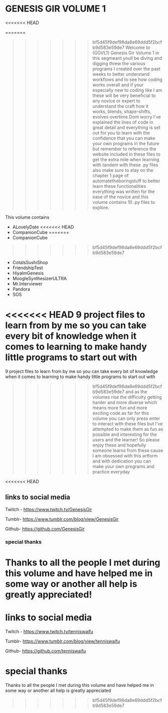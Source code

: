 # GENESIS GIR VOLUME 1
<<<<<<< HEAD

=======
>>>>>>> bf5d45f9def98da8e69ddd5f2bcfb9d583e59de7
Welcome to (GGVL1) Genesis Gir Volume 1 in this segmeant youll be diving and digging threw the various programs I created over the past weeks to better understand workflows
and to see how coding works overall and if your especially new to coding like I am these will be very beneficial to any novice or expert to understand the craft
how it works, blends, shape-shifts, evolves overtime.Dont worry I've explained the lines of code in great detail and everything is set out for you to learn
with the confidence that you can make your own programs in the future but remember to reference the website included in these files to get the extra mile
when learning with tandem with these .py files also make sure to stay on the chapter 1 page of automatetheboringstuff to better learn these functionalities
everything was written for the ease of the novice and this volume contains 10 .py files to explore.

This volume contains

- ALovelyDate
<<<<<<< HEAD
- CompanionCube
=======
- CompanionCube 
>>>>>>> bf5d45f9def98da8e69ddd5f2bcfb9d583e59de7
- CotalsSushiShop
- FriendshipTest
- HiyaImGenesis
- MoogleSynthesizerULTRA
- Mr.Interviewer
- Pandora
- SOS

<<<<<<< HEAD
9 project files to learn from by me so you can take every bit of knowledge when it comes to learning to make handy little programs to start out with
=======
9 project files to learn from by me so you can take every bit of knowledge when it comes to learning to make handy little programs to start out with 
>>>>>>> bf5d45f9def98da8e69ddd5f2bcfb9d583e59de7
and as the volumes rise the difficulty getting harder and more diverse which means more fun and more exciting code.as far for this volume you can only
press enter to interact with these files but I've attempted to make them as fun as possible and interesting for the users and the learner! So please enjoy these
and hopefully someone learns from these cause I am obsessed with this artform and with dedication you can make your own programs and practice everyday

<<<<<<< HEAD
## links to social media

Twitch - <https://www.twitch.tv/GenesisGir>

Tumblr- <https://www.tumblr.com/blog/view/GenesisGir>

Github- <https://github.com/GenesisGir>

### special thanks

Thanks to all the people I met during this volume and have helped me in some way or another all help is greatly appreciated!
=======
# links to social media

Twitch - https://www.twitch.tv/tenniswaifu

Tumblr- https://www.tumblr.com/blog/view/tenniswaifu

Github- https://github.com/tenniswaifu

# special thanks
Thanks to all the people I met during this volume and have helped me in some way or another all help is greatly appreciated
>>>>>>> bf5d45f9def98da8e69ddd5f2bcfb9d583e59de7
